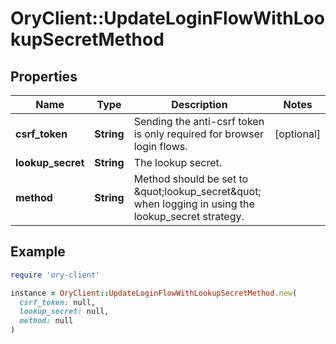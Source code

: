 # OryClient::UpdateLoginFlowWithLookupSecretMethod

## Properties

| Name | Type | Description | Notes |
| ---- | ---- | ----------- | ----- |
| **csrf_token** | **String** | Sending the anti-csrf token is only required for browser login flows. | [optional] |
| **lookup_secret** | **String** | The lookup secret. |  |
| **method** | **String** | Method should be set to \&quot;lookup_secret\&quot; when logging in using the lookup_secret strategy. |  |

## Example

```ruby
require 'ory-client'

instance = OryClient::UpdateLoginFlowWithLookupSecretMethod.new(
  csrf_token: null,
  lookup_secret: null,
  method: null
)
```

